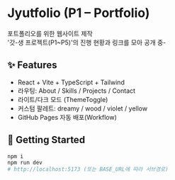 # Jyutfolio (P1 – Portfolio)

포트폴리오를 위한 웹사이트 제작<br />
'갓-생 프로젝트(P1~P5)'의 진행 현황과 링크를 모아 공개 중-

## ✨ Features
- React + Vite + TypeScript + Tailwind
- 라우팅: About / Skills / Projects / Contact
- 라이트/다크 모드 (ThemeToggle)
- 커스텀 팔레트: dreamy / wood / violet / yellow
- GitHub Pages 자동 배포(Workflow)

## 🚀 Getting Started
```bash
npm i
npm run dev
# http://localhost:5173 (또는 BASE_URL에 따라 서브경로)

